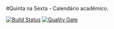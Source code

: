 #Quinta na Sexta - Calendário acadêmico.

[![Build Status](https://travis-ci.org/kaiqueorange/QuintaNaSexta.svg?branch=master)](https://travis-ci.org/kaiqueorange/QuintaNaSexta)
[![Quality Gate](https://sonarqube.com/api/badges/gate?key=br.com.ufg%3Aquinta-calendario-sexta)](https://sonarqube.com/dashboard/index?id=br.com.ufg%3Aquinta-calendario-sexta)
